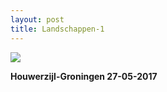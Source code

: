 ```yaml
---
layout: post
title: Landschappen-1
---
```

![](/Mijn-fotoblog/img/IMGP8117.jpg)

**Houwerzijl-Groningen 27-05-2017**

